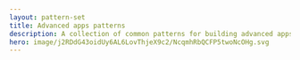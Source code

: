 ```yaml
---
layout: pattern-set
title: Advanced apps patterns
description: A collection of common patterns for building advanced apps.
hero: image/j2RDdG43oidUy6AL6LovThjeX9c2/NcqmhRbQCFP5twoNcOHg.svg
---
```


